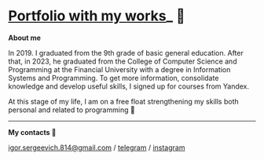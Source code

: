 # [Portfolio with my works](https://mea6ea6.github.io/my-foobar/)_ 🚀  

__About me__

In 2019. I graduated from the 9th grade of basic general education. After that, in 2023, he graduated from the College of Computer Science and Programming at the Financial University with a degree in Information Systems and Programming. To get more information, consolidate knowledge and develop useful skills, I signed up for courses from Yandex. 

At this stage of my life, I am on a free float strengthening my skills both personal and related to programming 🧙

------

__My contacts 🔗__

[igor.sergeevich.814@gmail.com](igor.sergeevich.814@gmail.com) / [telegram](https://t.me/mea6ea6) / [instagram](https://www.instagram.com/mea6ea6/)
